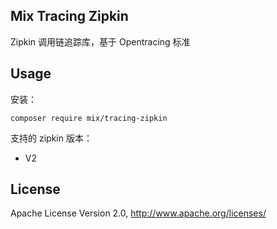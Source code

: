 ## Mix Tracing Zipkin

Zipkin 调用链追踪库，基于 Opentracing 标准

## Usage

安装：

```
composer require mix/tracing-zipkin
```

支持的 zipkin 版本：

- V2

## License

Apache License Version 2.0, http://www.apache.org/licenses/
